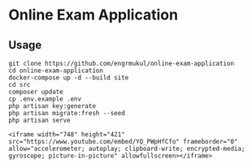# Online Exam Application

## Usage
    git clone https://github.com/engrmukul/online-exam-application
    cd online-exam-application
    docker-compose up -d --build site
    cd src
    composer update
    cp .env.example .env
    php artisan key:generate
    php artisan migrate:fresh --seed
    php artisan serve
    
    <iframe width="748" height="421" src="https://www.youtube.com/embed/YQ_PWpHfCfo" frameborder="0" allow="accelerometer; autoplay; clipboard-write; encrypted-media; gyroscope; picture-in-picture" allowfullscreen></iframe>
